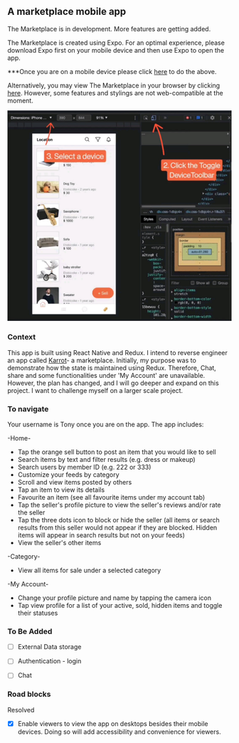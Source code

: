 ## A marketplace mobile app

The Marketplace is in development. More features are getting added.

The Marketplace is created using Expo. For an optimal experience, please download Expo first on your mobile device and then use Expo to open the app.

\*\*\*Once you are on a mobile device please click [here](https://expo.dev/@peanutz/karrot) to do the above.

Alternatively, you may view The Marketplace in your browser by clicking [here](https://peanutz-marketplace.herokuapp.com). However, some features and stylings are not web-compatible at the moment.

![alt text](assets/readme-instruction.jpg?raw=true)

### Context

This app is built using React Native and Redux. I intend to reverse engineer an app called [Karrot](https://uk.karrotmarket.com/)- a marketplace. Initially, my purpose was to demonstrate how the state is maintained using Redux. Therefore, Chat, share and some functionalities under 'My Account' are unavailable. However, the plan has changed, and I will go deeper and expand on this project. I want to challenge myself on a larger scale project.

### To navigate

Your username is Tony once you are on the app. The app includes:

-Home-

- Tap the orange sell button to post an item that you would like to sell
- Search items by text and filter results (e.g. dress or makeup)
- Search users by member ID (e.g. 222 or 333)
- Customize your feeds by category
- Scroll and view items posted by others
- Tap an item to view its details
- Favourite an item (see all favourite items under my account tab)
- Tap the seller's profile picture to view the seller's reviews and/or rate the seller
- Tap the three dots icon to block or hide the seller (all items or search results from this seller would not appear if they are blocked. Hidden items will appear in search results but not on your feeds)
- View the seller's other items

-Category-

- View all items for sale under a selected category

-My Account-

- Change your profile picture and name by tapping the camera icon
- Tap view profile for a list of your active, sold, hidden items and toggle their statuses

### To Be Added

- [ ] External Data storage

- [ ] Authentication - login

- [ ] Chat

### Road blocks

Resolved

- [x] Enable viewers to view the app on desktops besides their mobile devices. Doing so will add accessibility and convenience for viewers.

